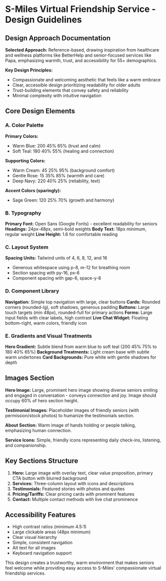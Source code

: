 # S-Miles Virtual Friendship Service - Design Guidelines

## Design Approach Documentation
**Selected Approach:** Reference-based, drawing inspiration from healthcare and wellness platforms like BetterHelp and senior-focused services like Papa, emphasizing warmth, trust, and accessibility for 55+ demographics.

**Key Design Principles:**
- Compassionate and welcoming aesthetic that feels like a warm embrace
- Clear, accessible design prioritizing readability for older adults
- Trust-building elements that convey safety and reliability
- Minimal complexity with intuitive navigation

## Core Design Elements

### A. Color Palette
**Primary Colors:**
- Warm Blue: 200 45% 65% (trust and calm)
- Soft Teal: 180 40% 55% (healing and connection)

**Supporting Colors:**
- Warm Cream: 45 25% 95% (background comfort)
- Gentle Rose: 15 35% 85% (warmth and care)
- Deep Navy: 220 40% 25% (reliability, text)

**Accent Colors (sparingly):**
- Sage Green: 120 25% 70% (growth and harmony)

### B. Typography
**Primary Font:** Open Sans (Google Fonts) - excellent readability for seniors
**Headings:** 24px-48px, semi-bold weights
**Body Text:** 18px minimum, regular weight
**Line Height:** 1.6 for comfortable reading

### C. Layout System
**Spacing Units:** Tailwind units of 4, 6, 8, 12, and 16
- Generous whitespace using p-8, m-12 for breathing room
- Section spacing with py-16, px-6
- Component spacing with gap-6, space-y-8

### D. Component Library
**Navigation:** Simple top navigation with large, clear buttons
**Cards:** Rounded corners (rounded-lg), soft shadows, generous padding
**Buttons:** Large touch targets (min 48px), rounded-full for primary actions
**Forms:** Large input fields with clear labels, high contrast
**Live Chat Widget:** Floating bottom-right, warm colors, friendly icon

### E. Gradients and Visual Treatments
**Hero Gradient:** Subtle blend from warm blue to soft teal (200 45% 75% to 180 40% 65%)
**Background Treatments:** Light cream base with subtle warm undertones
**Card Backgrounds:** Pure white with gentle shadows for depth

## Images Section
**Hero Image:** Large, prominent hero image showing diverse seniors smiling and engaged in conversation - conveys connection and joy. Image should occupy 60% of hero section height.

**Testimonial Images:** Placeholder images of friendly seniors (with permission/stock photos) to humanize the testimonials section.

**About Section:** Warm image of hands holding or people talking, emphasizing human connection.

**Service Icons:** Simple, friendly icons representing daily check-ins, listening, and companionship.

## Key Sections Structure
1. **Hero:** Large image with overlay text, clear value proposition, primary CTA button with blurred background
2. **Services:** Three-column layout with icons and descriptions
3. **Testimonials:** Featured stories with photos and quotes
4. **Pricing/Tariffs:** Clear pricing cards with prominent features
5. **Contact:** Multiple contact methods with live chat prominence

## Accessibility Features
- High contrast ratios (minimum 4.5:1)
- Large clickable areas (48px minimum)
- Clear visual hierarchy
- Simple, consistent navigation
- Alt text for all images
- Keyboard navigation support

This design creates a trustworthy, warm environment that makes seniors feel welcome while providing easy access to S-Miles' compassionate virtual friendship services.